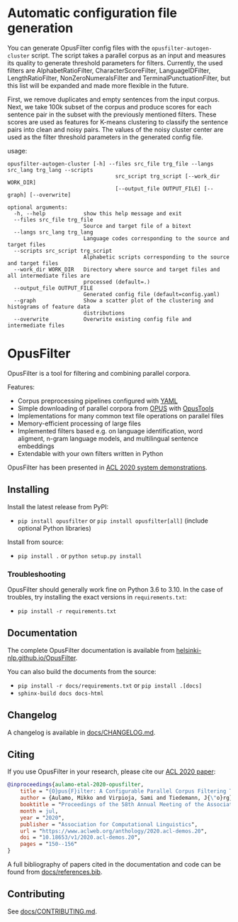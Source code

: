 # Automatic configuration file generation

You can generate OpusFilter config files with the `opusfilter-autogen-cluster` script. The script takes a parallel corpus as an input and measures its quality to generate threshold parameters for filters. Currently, the used filters are AlphabetRatioFilter, CharacterScoreFilter, LanguageIDFilter, LengthRatioFilter, NonZeroNumeralsFilter and TerminalPunctuationFilter, but this list will be expanded and made more flexible in the future.

First, we remove duplicates and empty sentences from the input corpus. Next, we take 100k subset of the corpus and produce scores for each sentence pair in the subset with the previously mentioned filters. These scores are used as features for K-means clustering to classify the sentence pairs into clean and noisy pairs. The values of the noisy cluster center are used as the filter threshold parameters in the generated config file.

usage:

```
opusfilter-autogen-cluster [-h] --files src_file trg_file --langs src_lang trg_lang --scripts
                                  src_script trg_script [--work_dir WORK_DIR]
                                  [--output_file OUTPUT_FILE] [--graph] [--overwrite]

optional arguments:
  -h, --help            show this help message and exit
  --files src_file trg_file
                        Source and target file of a bitext
  --langs src_lang trg_lang
                        Language codes corresponding to the source and target files
  --scripts src_script trg_script
                        Alphabetic scripts corresponding to the source and target files
  --work_dir WORK_DIR   Directory where source and target files and all intermediate files are
                        processed (default=.)
  --output_file OUTPUT_FILE
                        Generated config file (default=config.yaml)
  --graph               Show a scatter plot of the clustering and histograms of feature data
                        distributions
  --overwrite           Overwrite existing config file and intermediate files
```

# OpusFilter

OpusFilter is a tool for filtering and combining parallel corpora.

Features:

* Corpus preprocessing pipelines configured with [YAML](https://yaml.org/)
* Simple downloading of parallel corpora from [OPUS](http://opus.nlpl.eu/) with [OpusTools](https://github.com/Helsinki-NLP/OpusTools)
* Implementations for many common text file operations on parallel files
* Memory-efficient processing of large files
* Implemented filters based e.g. on language identification, word aligment, n-gram language models, and multilingual sentence embeddings
* Extendable with your own filters written in Python

OpusFilter has been presented in [ACL 2020 system demonstrations](https://www.aclweb.org/anthology/2020.acl-demos.20).

## Installing

Install the latest release from PyPI:

* `pip install opusfilter` or `pip install opusfilter[all]` (include optional Python libraries)

Install from source:

* `pip install .` or `python setup.py install`

### Troubleshooting

OpusFilter should generally work fine on Python 3.6 to 3.10. In the case of troubles, try installing the exact versions in `requirements.txt`:

* `pip install -r requirements.txt`

## Documentation

The complete OpusFilter documentation is available from [helsinki-nlp.github.io/OpusFilter](https://helsinki-nlp.github.io/OpusFilter/).

You can also build the documents from the source:

* `pip install -r docs/requirements.txt` or  `pip install .[docs]`
* `sphinx-build docs docs-html`

## Changelog

A changelog is available in [docs/CHANGELOG.md](docs/CHANGELOG.md).

## Citing

If you use OpusFilter in your research, please cite our [ACL 2020 paper](https://www.aclweb.org/anthology/2020.acl-demos.20):

```bibtex
@inproceedings{aulamo-etal-2020-opusfilter,
    title = "{O}pus{F}ilter: A Configurable Parallel Corpus Filtering Toolbox",
    author = {Aulamo, Mikko and Virpioja, Sami and Tiedemann, J{\"o}rg},
    booktitle = "Proceedings of the 58th Annual Meeting of the Association for Computational Linguistics: System Demonstrations",
    month = jul,
    year = "2020",
    publisher = "Association for Computational Linguistics",
    url = "https://www.aclweb.org/anthology/2020.acl-demos.20",
    doi = "10.18653/v1/2020.acl-demos.20",
    pages = "150--156"
}
```

A full bibliography of papers cited in the documentation and code can be found from [docs/references.bib](docs/references.bib).

## Contributing

See [docs/CONTRIBUTING.md](docs/CONTRIBUTING.md).
